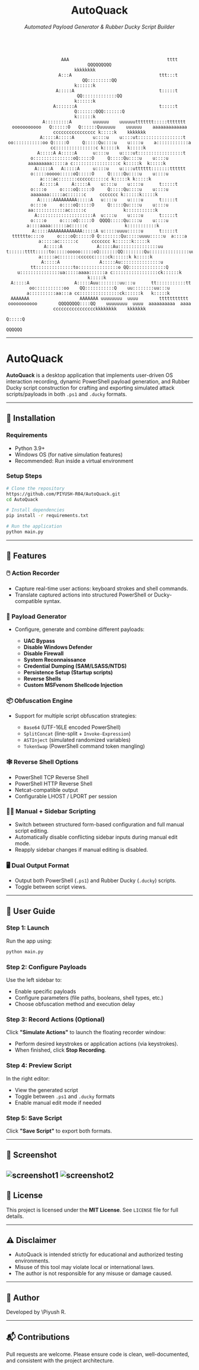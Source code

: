 <!-- <p align="center">
  <img src="assets/logo-autoquack-light.png" alt="AutoQuack Logo" width="200"/>
</p> -->

<h1 align="center">AutoQuack</h1>
<p align="center"><i>Automated Payload Generator & Rubber Ducky Script Builder</i></p>

<br/>

<pre align="center"><code>                                                                                                                                                                        
                                                                                                                                                                                   
               AAA                                     tttt                                QQQQQQQQQ                                                            kkkkkkkk           
              A:::A                                 ttt:::t                              QQ:::::::::QQ                                                          k::::::k           
             A:::::A                                t:::::t                            QQ:::::::::::::QQ                                                        k::::::k           
            A:::::::A                               t:::::t                           Q:::::::QQQ:::::::Q                                                       k::::::k           
           A:::::::::A        uuuuuu    uuuuuuttttttt:::::ttttttt       ooooooooooo   Q::::::O   Q::::::Quuuuuu    uuuuuu    aaaaaaaaaaaaa      cccccccccccccccc k:::::k    kkkkkkk
          A:::::A:::::A       u::::u    u::::ut:::::::::::::::::t     oo:::::::::::oo Q:::::O     Q:::::Qu::::u    u::::u    a::::::::::::a   cc:::::::::::::::c k:::::k   k:::::k 
         A:::::A A:::::A      u::::u    u::::ut:::::::::::::::::t    o:::::::::::::::oQ:::::O     Q:::::Qu::::u    u::::u    aaaaaaaaa:::::a c:::::::::::::::::c k:::::k  k:::::k  
        A:::::A   A:::::A     u::::u    u::::utttttt:::::::tttttt    o:::::ooooo:::::oQ:::::O     Q:::::Qu::::u    u::::u             a::::ac:::::::cccccc:::::c k:::::k k:::::k   
       A:::::A     A:::::A    u::::u    u::::u      t:::::t          o::::o     o::::oQ:::::O     Q:::::Qu::::u    u::::u      aaaaaaa:::::ac::::::c     ccccccc k::::::k:::::k    
      A:::::AAAAAAAAA:::::A   u::::u    u::::u      t:::::t          o::::o     o::::oQ:::::O     Q:::::Qu::::u    u::::u    aa::::::::::::ac:::::c              k:::::::::::k     
     A:::::::::::::::::::::A  u::::u    u::::u      t:::::t          o::::o     o::::oQ:::::O  QQQQ:::::Qu::::u    u::::u   a::::aaaa::::::ac:::::c              k:::::::::::k     
    A:::::AAAAAAAAAAAAA:::::A u:::::uuuu:::::u      t:::::t    tttttto::::o     o::::oQ::::::O Q::::::::Qu:::::uuuu:::::u  a::::a    a:::::ac::::::c     ccccccc k::::::k:::::k    
   A:::::A             A:::::Au:::::::::::::::uu    t::::::tttt:::::to:::::ooooo:::::oQ:::::::QQ::::::::Qu:::::::::::::::uua::::a    a:::::ac:::::::cccccc:::::ck::::::k k:::::k   
  A:::::A               A:::::Au:::::::::::::::u    tt::::::::::::::to:::::::::::::::o QQ::::::::::::::Q  u:::::::::::::::ua:::::aaaa::::::a c:::::::::::::::::ck::::::k  k:::::k  
 A:::::A                 A:::::Auu::::::::uu:::u      tt:::::::::::tt oo:::::::::::oo    QQ:::::::::::Q    uu::::::::uu:::u a::::::::::aa:::a cc:::::::::::::::ck::::::k   k:::::k 
AAAAAAA                   AAAAAAA uuuuuuuu  uuuu        ttttttttttt     ooooooooooo        QQQQQQQQ::::QQ    uuuuuuuu  uuuu  aaaaaaaaaa  aaaa   cccccccccccccccckkkkkkkk    kkkkkkk
                                                                                                   Q:::::Q                                                                         
                                                                                                    QQQQQQ                                                                                                                                                                                                                                                
</code></pre>

---

# AutoQuack

**AutoQuack** is a desktop application that implements user-driven OS interaction recording, dynamic PowerShell payload generation, and Rubber Ducky script construction for crafting and exporting simulated attack scripts/payloads in both `.ps1` and `.ducky` formats.

---

## 🔧 Installation

### Requirements

* Python 3.9+
* Windows OS (for native simulation features)
* Recommended: Run inside a virtual environment

### Setup Steps

```bash
# Clone the repository
https://github.com/PIYUSH-R04/AutoQuack.git
cd AutoQuack

# Install dependencies
pip install -r requirements.txt

# Run the application
python main.py
```

---

## 🧩 Features

### 🖱️ Action Recorder

* Capture real-time user actions: keyboard strokes and shell commands.
* Translate captured actions into structured PowerShell or Ducky-compatible syntax.

### 🧠 Payload Generator

* Configure, generate and combine different payloads:

  * **UAC Bypass**
  * **Disable Windows Defender**
  * **Disable Firewall**
  * **System Reconnaissance**
  * **Credential Dumping (SAM/LSASS/NTDS)**
  * **Persistence Setup (Startup scripts)**
  * **Reverse Shells**
  * **Custom MSFvenom Shellcode Injection**

### 📦 Obfuscation Engine

* Support for multiple script obfuscation strategies:

  * `Base64` (UTF-16LE encoded PowerShell)
  * `SplitConcat` (line-split + `Invoke-Expression`)
  * `ASTInject` (simulated randomized variables)
  * `TokenSwap` (PowerShell command token mangling)

### 🕸 Reverse Shell Options

* PowerShell TCP Reverse Shell
* PowerShell HTTP Reverse Shell
* Netcat-compatible output
* Configurable LHOST / LPORT per session

### 🧑‍💻 Manual + Sidebar Scripting

* Switch between structured form-based configuration and full manual script editing.
* Automatically disable conflicting sidebar inputs during manual edit mode.
* Reapply sidebar changes if manual editing is disabled.

### 🖥️ Dual Output Format

* Output both PowerShell (`.ps1`) and Rubber Ducky (`.ducky`) scripts.
* Toggle between script views.

---

## 📘 User Guide

### Step 1: Launch

Run the app using:

```bash
python main.py
```

### Step 2: Configure Payloads

Use the left sidebar to:

* Enable specific payloads
* Configure parameters (file paths, booleans, shell types, etc.)
* Choose obfuscation method and execution delay

### Step 3: Record Actions (Optional)

Click **"Simulate Actions"** to launch the floating recorder window:

* Perform desired keystrokes or application actions (via keystrokes).
* When finished, click **Stop Recording**.

### Step 4: Preview Script

In the right editor:

* View the generated script
* Toggle between `.ps1` and `.ducky` formats
* Enable manual edit mode if needed

### Step 5: Save Script

Click **"Save Script"** to export both formats.

---

## 📸 Screenshot

![screenshot1](assets/view-ps1.png)
![screenshot2](assets/view-ducky.png)
---

## 📄 License

This project is licensed under the **MIT License**. See `LICENSE` file for full details.

---

## ⚠ Disclaimer

* AutoQuack is intended strictly for educational and authorized testing environments.
* Misuse of this tool may violate local or international laws.
* The author is not responsible for any misuse or damage caused.

---

## 👤 Author

Developed by \Piyush R.

---

## 📬 Contributions

Pull requests are welcome. Please ensure code is clean, well-documented, and consistent with the project architecture.
